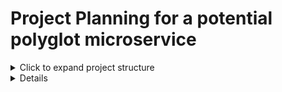 # Project Planning for a potential polyglot microservice


<details>
<summary>Click to expand project structure</summary>
  
```
project-root/
├── .github/
├── api-gateway/
│   ├── Dockerfile
│   ├── package.json
│   └── src/
│       └── index.js
├── auth-service/
│   ├── Dockerfile
│   ├── package.json
│   └── src/
│       └── index.js
├── game-service/
│   ├── Dockerfile
│   ├── requirements.txt
│   └── src/
│       └── main.py
├── data-service/
│   ├── Dockerfile
│   ├── package.json
│   └── src/
│       └── index.js
├── nginx/
│   └── nginx.conf
├── docker-compose.yml
├── .gitignore
├── README.md
└── .env (optional, for local development)
```
</details>

<details>

## Directory Overview

- `api-gateway/`: API Gateway service (Node.js)
- `auth-service/`: Authentication service (Node.js)
- `game-service/`: Game logic service (Python)
- `data-service/`: Data management service (Node.js)
- `nginx/`: Nginx configuration for reverse proxy
- `docker-compose.yml`: Docker Compose configuration file
- `.gitignore`: Git ignore file
- `README.md`: Project documentation (this file)
- `.env`: Environment variables for local development (not tracked in git)
</details>


